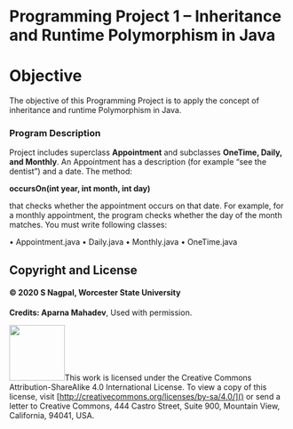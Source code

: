 # Programming Project 1 – Inheritance and Runtime Polymorphism in Java

# Objective

The objective of this Programming Project is to apply the concept of inheritance and runtime Polymorphism in Java.  

### Program Description

Project includes superclass **Appointment** and subclasses **OneTime, Daily, and Monthly**. An Appointment has a description (for example “see the dentist”) and a date. The method:

**occursOn(int year, int month, int day)**

that checks whether the appointment occurs on that date. For example, for a monthly appointment, the program checks whether the day of the month matches.
You must write following classes:

• Appointment.java
• Daily.java
• Monthly.java
• OneTime.java


## Copyright and License

#### &copy; 2020 S Nagpal, Worcester State University

**Credits: Aparna Mahadev**, Used with permission.

<img src="http://mirrors.creativecommons.org/presskit/buttons/88x31/png/by-sa.png" width=100px/>This work is licensed under the Creative Commons Attribution-ShareAlike 4.0 International License. To view a copy of this license, visit [http://creativecommons.org/licenses/by-sa/4.0/]() or send a letter to Creative Commons, 444 Castro Street, Suite 900, Mountain View, California, 94041, USA.

